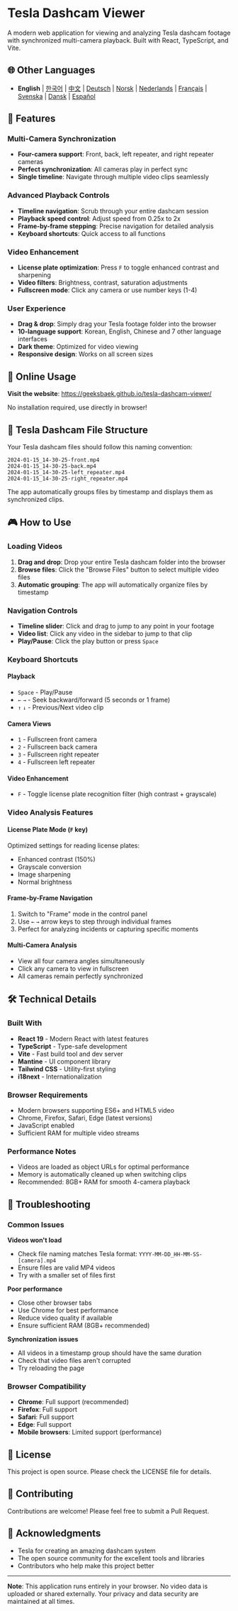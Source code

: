 # Tesla Dashcam Viewer

A modern web application for viewing and analyzing Tesla dashcam footage with synchronized multi-camera playback. Built with React, TypeScript, and Vite.

## 🌐 Other Languages
- **English** | [한국어](README.md) | [中文](README.zh.md) | [Deutsch](README.de.md) | [Norsk](README.nb.md) | [Nederlands](README.nl.md) | [Français](README.fr.md) | [Svenska](README.sv.md) | [Dansk](README.da.md) | [Español](README.es.md)

## 🚗 Features

### Multi-Camera Synchronization
- **Four-camera support**: Front, back, left repeater, and right repeater cameras
- **Perfect synchronization**: All cameras play in perfect sync
- **Single timeline**: Navigate through multiple video clips seamlessly

### Advanced Playback Controls
- **Timeline navigation**: Scrub through your entire dashcam session
- **Playback speed control**: Adjust speed from 0.25x to 2x
- **Frame-by-frame stepping**: Precise navigation for detailed analysis
- **Keyboard shortcuts**: Quick access to all functions

### Video Enhancement
- **License plate optimization**: Press `F` to toggle enhanced contrast and sharpening
- **Video filters**: Brightness, contrast, saturation adjustments
- **Fullscreen mode**: Click any camera or use number keys (1-4)

### User Experience
- **Drag & drop**: Simply drag your Tesla footage folder into the browser
- **10-language support**: Korean, English, Chinese and 7 other language interfaces
- **Dark theme**: Optimized for video viewing
- **Responsive design**: Works on all screen sizes

## 🎯 Online Usage

**Visit the website**: https://geeksbaek.github.io/tesla-dashcam-viewer/

No installation required, use directly in browser!

## 📁 Tesla Dashcam File Structure

Your Tesla dashcam files should follow this naming convention:
```
2024-01-15_14-30-25-front.mp4
2024-01-15_14-30-25-back.mp4
2024-01-15_14-30-25-left_repeater.mp4
2024-01-15_14-30-25-right_repeater.mp4
```

The app automatically groups files by timestamp and displays them as synchronized clips.

## 🎮 How to Use

### Loading Videos
1. **Drag and drop**: Drop your entire Tesla dashcam folder into the browser
2. **Browse files**: Click the "Browse Files" button to select multiple video files
3. **Automatic grouping**: The app will automatically organize files by timestamp

### Navigation Controls
- **Timeline slider**: Click and drag to jump to any point in your footage
- **Video list**: Click any video in the sidebar to jump to that clip
- **Play/Pause**: Click the play button or press `Space`

### Keyboard Shortcuts

#### Playback
- `Space` - Play/Pause
- `←` `→` - Seek backward/forward (5 seconds or 1 frame)
- `↑` `↓` - Previous/Next video clip

#### Camera Views
- `1` - Fullscreen front camera
- `2` - Fullscreen back camera  
- `3` - Fullscreen right repeater
- `4` - Fullscreen left repeater

#### Video Enhancement
- `F` - Toggle license plate recognition filter (high contrast + grayscale)

### Video Analysis Features

#### License Plate Mode (`F` key)
Optimized settings for reading license plates:
- Enhanced contrast (150%)
- Grayscale conversion
- Image sharpening
- Normal brightness

#### Frame-by-Frame Navigation
1. Switch to "Frame" mode in the control panel
2. Use `←` `→` arrow keys to step through individual frames
3. Perfect for analyzing incidents or capturing specific moments

#### Multi-Camera Analysis
- View all four camera angles simultaneously
- Click any camera to view in fullscreen
- All cameras remain perfectly synchronized

## 🛠️ Technical Details

### Built With
- **React 19** - Modern React with latest features
- **TypeScript** - Type-safe development
- **Vite** - Fast build tool and dev server
- **Mantine** - UI component library
- **Tailwind CSS** - Utility-first styling
- **i18next** - Internationalization

### Browser Requirements
- Modern browsers supporting ES6+ and HTML5 video
- Chrome, Firefox, Safari, Edge (latest versions)
- JavaScript enabled
- Sufficient RAM for multiple video streams

### Performance Notes
- Videos are loaded as object URLs for optimal performance
- Memory is automatically cleaned up when switching clips
- Recommended: 8GB+ RAM for smooth 4-camera playback


## 🐛 Troubleshooting

### Common Issues

**Videos won't load**
- Check file naming matches Tesla format: `YYYY-MM-DD_HH-MM-SS-[camera].mp4`
- Ensure files are valid MP4 videos
- Try with a smaller set of files first

**Poor performance**
- Close other browser tabs
- Use Chrome for best performance
- Reduce video quality if available
- Ensure sufficient RAM (8GB+ recommended)

**Synchronization issues**
- All videos in a timestamp group should have the same duration
- Check that video files aren't corrupted
- Try reloading the page

### Browser Compatibility
- **Chrome**: Full support (recommended)
- **Firefox**: Full support
- **Safari**: Full support
- **Edge**: Full support
- **Mobile browsers**: Limited support (performance)

## 📄 License

This project is open source. Please check the LICENSE file for details.

## 🤝 Contributing

Contributions are welcome! Please feel free to submit a Pull Request.

## 🙏 Acknowledgments

- Tesla for creating an amazing dashcam system
- The open source community for the excellent tools and libraries
- Contributors who help make this project better

---

**Note**: This application runs entirely in your browser. No video data is uploaded or shared externally. Your privacy and data security are maintained at all times.